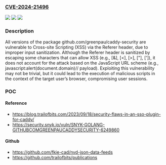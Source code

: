 ### [CVE-2024-21496](https://cve.mitre.org/cgi-bin/cvename.cgi?name=CVE-2024-21496)
![](https://img.shields.io/static/v1?label=Product&message=github.com%2Fgreenpau%2Fcaddy-security&color=blue)
![](https://img.shields.io/static/v1?label=Version&message=0%20&color=brightgreen)
![](https://img.shields.io/static/v1?label=Vulnerability&message=Cross-site%20Scripting%20(XSS)&color=brightgreen)

### Description

All versions of the package github.com/greenpau/caddy-security are vulnerable to Cross-site Scripting (XSS) via the Referer header, due to improper input sanitization. Although the Referer header is sanitized by escaping some characters that can allow XSS (e.g., [&], [<], [>], ["], [']), it does not account for the attack based on the JavaScript URL scheme (e.g., javascript:alert(document.domain)// payload). Exploiting this vulnerability may not be trivial, but it could lead to the execution of malicious scripts in the context of the target user’s browser, compromising user sessions.

### POC

#### Reference
- https://blog.trailofbits.com/2023/09/18/security-flaws-in-an-sso-plugin-for-caddy/
- https://security.snyk.io/vuln/SNYK-GOLANG-GITHUBCOMGREENPAUCADDYSECURITY-6249860

#### Github
- https://github.com/fkie-cad/nvd-json-data-feeds
- https://github.com/trailofbits/publications


